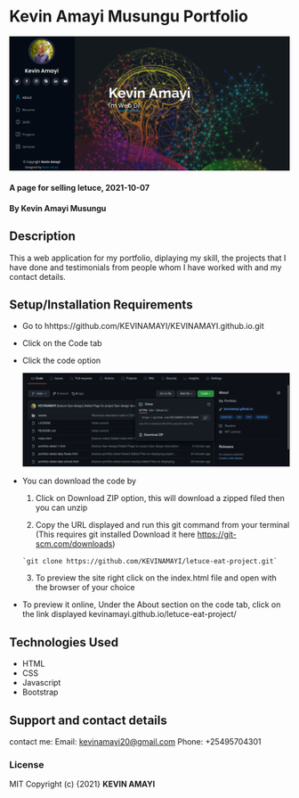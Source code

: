 # Kevin Amayi Musungu Portfolio

![Alt text](assets/img/main-port-pic.png?raw=true "Optional Title")


#### A page for selling letuce, 2021-10-07
#### By **Kevin Amayi Musungu**
## Description
This a web application for my portfolio, diplaying my skill, the projects that I have done and testimonials from people whom I have worked with and my contact details.

## Setup/Installation Requirements
* Go to hhttps://github.com/KEVINAMAYI/KEVINAMAYI.github.io.git
* Click on the Code tab 
* Click the code option

  ![Alt text](assets/img/clone-portfolio.png?raw=true "Optional Title")

* You can download the code by 
    1. Click on Download ZIP option, this will download a zipped filed then you can unzip

    2. Copy the URL displayed and run this git command from your terminal (This requires git installed Download it here https://git-scm.com/downloads)
      
      `git clone https://github.com/KEVINAMAYI/letuce-eat-project.git`
    3. To preview the site right click on the index.html file and open with the browser of your choice


* To preview it online, Under the About section on the code tab, click on the link displayed  kevinamayi.github.io/letuce-eat-project/ 

## Technologies Used
* HTML 
* CSS
* Javascript
* Bootstrap

## Support and contact details
contact me:
Email: kevinamayi20@gmail.com
Phone: +25495704301
### License
MIT
Copyright (c) {2021} **KEVIN AMAYI**
